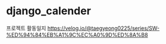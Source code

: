 # django_calender

프로젝트 활동일지
https://velog.io/@taegyeong0225/series/SW-%ED%94%84%EB%A1%9C%EC%A0%9D%ED%8A%B8
